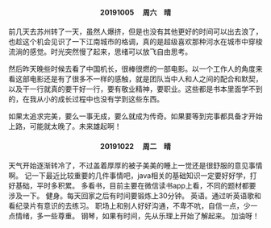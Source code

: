 #### <center> 20191005 &emsp;周六&emsp;晴</center>
前几天去苏州转了一天，虽然人爆挤，但是也没有其他更好的时间可以出去浪了，也趁这个机会见识了一下江南城市的格调，真的是超级喜欢那种河水在城市中穿梭流淌的感觉。时光突然慢了起来，思绪可以放飞自由思考。

然后昨天晚些时候去看了中国机长，很棒很燃的一部电影。以一个工作人的角度来看这部电影还是有了很多不一样的感触，就是团队当中人和人之间的配合和默契，以及干一行就真的要干好一行，要有敬业精神，要职业。这些都是书本里面学不到的，在我从小的成长过程中也没有学到这些东西。

如果太追求完美，要么一事无成，要么就成为传奇。如果要等到完事都具备才开始上路，可能就太晚了。未来雄起啊！

#### <center> 20191022 &emsp;周二&emsp;晴</center>
天气开始逐渐转冷了，不过盖着厚厚的被子美美的睡上一觉还是很舒服的意见事情啊。
记一下最近比较重要的几件事情吧，java相关的基础知识一定要好好学，打好基础，平时多积累。
多看书，目前主要在微信读书app上看，不同的题材都要涉及一下。
健身。每天回家之后有时间要锻炼上30分钟。
英语。通过听英语歌和看纪录片有意识的去练习。
职场上和别人好好沟通，不卑不吭，自信一点，少一点情绪，多一些尊重。
钢琴，如果有时间，先从乐理上开始了解起来。
加油呀！
